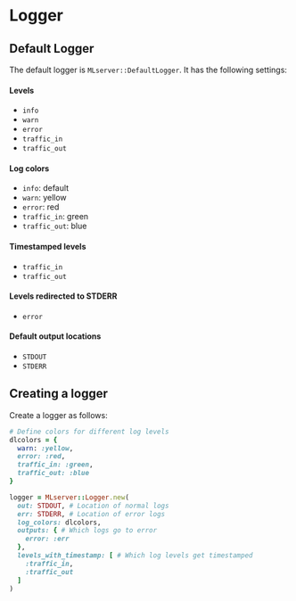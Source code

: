 # Logger
## Default Logger
The default logger is `MLserver::DefaultLogger`. It has the following settings:
#### Levels
* `info`
* `warn`
* `error`
* `traffic_in`
* `traffic_out`
#### Log colors
* `info`: default
* `warn`: yellow
* `error`: red
* `traffic_in`: green
* `traffic_out`: blue
#### Timestamped levels
* `traffic_in`
* `traffic_out`
#### Levels redirected to STDERR
* `error`
#### Default output locations
* `STDOUT`
* `STDERR`
## Creating a logger
Create a logger as follows:
```rb
# Define colors for different log levels
dlcolors = {
  warn: :yellow,
  error: :red,
  traffic_in: :green,
  traffic_out: :blue
}

logger = MLserver::Logger.new(
  out: STDOUT, # Location of normal logs
  err: STDERR, # Location of error logs
  log_colors: dlcolors,
  outputs: { # Which logs go to error
    error: :err
  },
  levels_with_timestamp: [ # Which log levels get timestamped
    :traffic_in,
    :traffic_out
  ]
)
```
